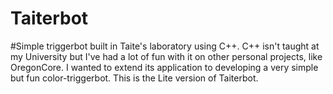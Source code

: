 # Taiterbot
#Simple triggerbot built in Taite's laboratory using C++.
C++ isn't taught at my University but I've had a lot of fun with it on other personal projects, like OregonCore. I wanted to extend its application to developing a very simple but fun color-triggerbot.
This is the Lite version of Taiterbot.
